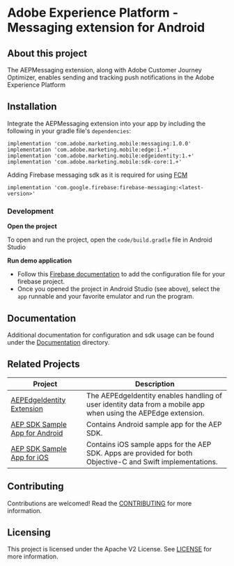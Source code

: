 # Adobe Experience Platform - Messaging extension for Android

## About this project
The AEPMessaging extension, along with Adobe Customer Journey Optimizer, enables sending and tracking push notifications in the Adobe Experience Platform

## Installation
Integrate the AEPMessaging extension into your app by including the following in your gradle file's `dependencies`:

```
implementation 'com.adobe.marketing.mobile:messaging:1.0.0'
implementation 'com.adobe.marketing.mobile:edge:1.+'
implementation 'com.adobe.marketing.mobile:edgeidentity:1.+'
implementation 'com.adobe.marketing.mobile:sdk-core:1.+'
```

Adding Firebase messaging sdk as it is required for using [FCM](https://firebase.google.com/docs/cloud-messaging/android/client#add_firebase_sdks_to_your_app)
```
implementation 'com.google.firebase:firebase-messaging:<latest-version>'
```

### Development

**Open the project**

To open and run the project, open the `code/build.gradle` file in Android Studio

**Run demo application**
- Follow this [Firebase documentation](https://firebase.google.com/docs/cloud-messaging/android/client#add_a_firebase_configuration_file) to add the configuration file for your firebase project. 
- Once you opened the project in Android Studio (see above), select the `app` runnable and your favorite emulator and run the program.

## Documentation
Additional documentation for configuration and sdk usage can be found under the [Documentation](Documentation/README.md) directory.

## Related Projects

| Project                                                      | Description                                                  |
| ------------------------------------------------------------ | ------------------------------------------------------------ |
| [AEPEdgeIdentity Extension](https://github.com/adobe/aepsdk-edgeidentity-android) | The AEPEdgeIdentity enables handling of user identity data from a mobile app when using the AEPEdge extension. |
| [AEP SDK Sample App for Android](https://github.com/adobe/aepsdk-sample-app-android) | Contains Android sample app for the AEP SDK.                 |
| [AEP SDK Sample App for iOS](https://github.com/adobe/aepsdk-sample-app-ios) | Contains iOS sample apps for the AEP SDK. Apps are provided for both Objective-C and Swift implementations. |

## Contributing
Contributions are welcomed! Read the [CONTRIBUTING](.github/CONTRIBUTING.md) for more information.

## Licensing
This project is licensed under the Apache V2 License. See [LICENSE](LICENSE) for more information.
